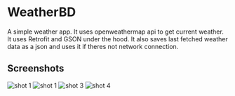 # WeatherBD
A simple weather app. It uses openweathermap api to get current weather. It uses Retrofit and GSON under the hood. It also saves last fetched weather data as a json and uses it if theres not network connection.
## Screenshots
![shot 1](https://i.postimg.cc/W4Yycx98/Screenshot-1581524255.png) ![shot 1](https://i.postimg.cc/vBpScfw6/Screenshot-1581524259.png)
![shot 3](https://i.postimg.cc/kMbpL1WN/Screenshot-1581524261.png) ![shot 4](https://i.postimg.cc/7h0t7hqt/Screenshot-1581524265.png)
